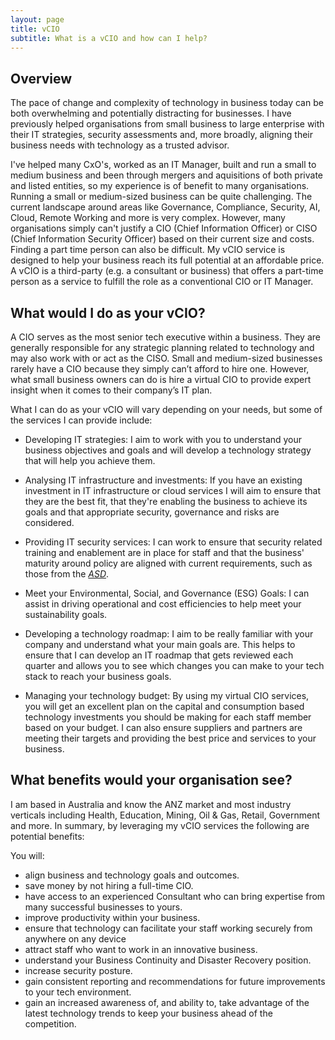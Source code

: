 ```yaml
---
layout: page
title: vCIO
subtitle: What is a vCIO and how can I help?
---
```


## Overview

The pace of change and complexity of technology in business today can be both overwhelming and potentially distracting for businesses. I have previously helped organisations from small business to large enterprise with their IT strategies, security assessments and, more broadly, aligning their business needs with technology as a trusted advisor. 

I've helped many CxO's, worked as an IT Manager, built and run a small to medium business and been through mergers and aquisitions of both private and listed entities, so my experience is of benefit to many organisations. Running a small or medium-sized business can be quite challenging. The current landscape around areas like Governance, Compliance, Security, AI, Cloud, Remote Working and more is very complex. However, many organisations simply can't justify a CIO (Chief Information Officer) or CISO (Chief Information Security Officer) based on their current size and costs. Finding a part time person can also be difficult. My vCIO service is designed to help your business reach its full potential at an affordable price. A vCIO is a third-party (e.g. a consultant or business) that offers a part-time person as a service to fulfill the role as a conventional CIO or IT Manager.

## What would I do as your vCIO?

A CIO serves as the most senior tech executive within a business. They are generally responsible for any strategic planning related to technology and may also work with or act as the CISO. Small and medium-sized businesses rarely have a CIO because they simply can’t afford to hire one. However, what small business owners can do is hire a virtual CIO to provide expert insight when it comes to their company’s IT plan.

What I can do as your vCIO will vary depending on your needs, but some of the services I can provide include:

- Developing IT strategies: I aim to work with you to understand your business objectives and goals and  will develop a technology strategy that will help you achieve them.

- Analysing IT infrastructure and investments: If you have an existing investment in IT infrastructure or cloud services I will aim to ensure that they are the best fit, that they're enabling the business to achieve its goals and that appropriate security, governance and risks are considered.

- Providing IT security services: I can work to ensure that security related training and enablement are in place for staff and that the business' maturity around policy are aligned with current requirements, such as those from the *[ASD](https://www.cyber.gov.au/resources-business-and-government/essential-cyber-security/essential-eight/essential-eight-explained)*.  

- Meet your Environmental, Social, and Governance (ESG) Goals: I can assist in driving operational and cost efficiencies to help meet your sustainability goals.

- Developing a technology roadmap: I aim to be really familiar with your company and understand what your main goals are. This helps to ensure that I can develop an IT roadmap that gets reviewed each quarter and allows you to see which changes you can make to your tech stack to reach your business goals.

- Managing your technology budget: By using my virtual CIO services, you will get an excellent plan on the capital and consumption based technology investments you should be making for each staff member based on your budget. I can also ensure suppliers and partners are meeting their targets and providing the best price and services to your business.

## What benefits would your organisation see?

I am based in Australia and know the ANZ market and most industry verticals including Health, Education, Mining, Oil & Gas, Retail, Government and more. In summary, by leveraging my vCIO services the following are potential benefits:

You will: 
- align business and technology goals and outcomes.
- save money by not hiring a full-time CIO.
- have access to an experienced Consultant who can bring expertise from many successful businesses to yours.
- improve productivity within your business.
- ensure that technology can facilitate your staff working securely from anywhere on any device
- attract staff who want to work in an innovative business.
- understand your Business Continuity and Disaster Recovery position.
- increase security posture.
- gain consistent reporting and recommendations for future improvements to your tech environment.
- gain an increased awareness of, and ability to, take advantage of the latest technology trends to keep your business ahead of the competition.